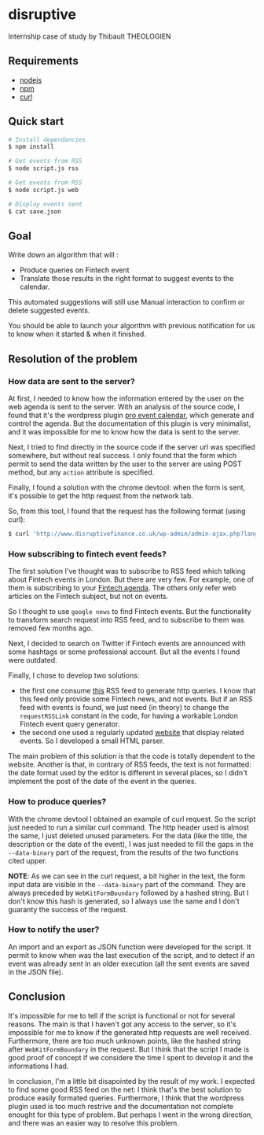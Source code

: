 # disruptive
Internship case of study by Thibault THEOLOGIEN

## Requirements
* [nodejs](https://nodejs.org/en/)
* [npm](https://www.npmjs.com)
* [curl](https://curl.haxx.se)

## Quick start
```bash
# Install dependancies
$ npm install

# Get events from RSS
$ node script.js rss

# Get events from RSS
$ node script.js web

# Display events sent
$ cat save.json
```

## Goal
Write down an algorithm that will :
* Produce queries on Fintech event
* Translate those results in the right format to suggest events to the calendar.

This automated suggestions will still use Manual interaction to confirm or delete suggested events.

You should be able to launch your algorithm with previous notification for us to know when it started & when it finished.


## Resolution of the problem

### How data are sent to the server?
At first, I needed to know how the information entered by the user on the web agenda is sent to the server.
With an analysis of the source code, I found that it's the wordpress plugin [pro event calendar](http://wpsleek.com/pro-event-calendar-documentation/), which generate and control the agenda. But the documentation of this plugin is very minimalist, and it was impossible for me to know how the data is sent to the server.

Next, I tried to find directly in the source code if the server url was specified somewhere, but without real success. I only found that the form which permit to send the data written by the user to the server are using POST method, but any `action` attribute is specified.

Finally, I found a solution with the chrome devtool: when the form is sent, it's possible to get the http request from the network tab.

So, from this tool, I found that the request has the following format (using curl):
```bash
$ curl 'http://www.disruptivefinance.co.uk/wp-admin/admin-ajax.php?lang='-H 'Cookie: PHPSESSID=liqmrurpcn3ba3g6pj5jvktel6; __smToken=0qh4kCMsxZ6dr9kmHPC3VRI6' -H 'Origin: http://www.disruptivefinance.co.uk' -H 'Accept-Encoding: gzip, deflate'  -H 'Accept-Language: fr-FR,fr;q=0.8,en-US;q=0.6,en;q=0.4' -H 'User-Agent: Mozilla/5.0 (Macintosh; Intel Mac OS X 10_12_2) AppleWebKit/537.36 (KHTML, like Gecko) Chrome/56.0.2924.87 Safari/537.36' -H 'Content-Type: multipart/form-data; boundary=----WebKitFormBoundaryD0gOHOowhRasNcqp' -H 'Accept: */*' -H 'Referer: http://www.disruptivefinance.co.uk/fintech-events-in-london/' -H 'X-Requested-With: XMLHttpRequest' -H 'Connection: keep-alive' --data-binary $'------WebKitFormBoundaryD0gOHOowhRasNcqp\r\nContent-Disposition: form-data; name="title"\r\n\r\ntitle\r\n------WebKitFormBoundaryD0gOHOowhRasNcqp\r\nContent-Disposition: form-data; name="description"\r\n\r\ndescription\r\n------WebKitFormBoundaryD0gOHOowhRasNcqp\r\nContent-Disposition: form-data; name="category-162"\r\n\r\n162\r\n------WebKitFormBoundaryD0gOHOowhRasNcqp\r\nContent-Disposition: form-data; name="category-176"\r\n\r\n176\r\n------WebKitFormBoundaryD0gOHOowhRasNcqp\r\nContent-Disposition: form-data; name="category-164"\r\n\r\n164\r\n------WebKitFormBoundaryD0gOHOowhRasNcqp\r\nContent-Disposition: form-data; name="category-89"\r\n\r\n89\r\n------WebKitFormBoundaryD0gOHOowhRasNcqp\r\nContent-Disposition: form-data; name="category-163"\r\n\r\n163\r\n------WebKitFormBoundaryD0gOHOowhRasNcqp\r\nContent-Disposition: form-data; name="category-245"\r\n\r\n245\r\n------WebKitFormBoundaryD0gOHOowhRasNcqp\r\nContent-Disposition: form-data; name="date"\r\n\r\n2017-05-03\r\n------WebKitFormBoundaryD0gOHOowhRasNcqp\r\nContent-Disposition: form-data; name="end_date"\r\n\r\n2017-05-04\r\n------WebKitFormBoundaryD0gOHOowhRasNcqp\r\nContent-Disposition: form-data; name="time_hours"\r\n\r\n00\r\n------WebKitFormBoundaryD0gOHOowhRasNcqp\r\nContent-Disposition: form-data; name="time_minutes"\r\n\r\n00\r\n------WebKitFormBoundaryD0gOHOowhRasNcqp\r\nContent-Disposition: form-data; name="end_time_hh"\r\n\r\n01\r\n------WebKitFormBoundaryD0gOHOowhRasNcqp\r\nContent-Disposition: form-data; name="end_time_mm"\r\n\r\n00\r\n------WebKitFormBoundaryD0gOHOowhRasNcqp\r\nContent-Disposition: form-data; name="event_image"\r\n\r\n\r\n------WebKitFormBoundaryD0gOHOowhRasNcqp\r\nContent-Disposition: form-data; name="link"\r\n\r\nlink\r\n------WebKitFormBoundaryD0gOHOowhRasNcqp\r\nContent-Disposition: form-data; name="location"\r\n\r\nlocation\r\n------WebKitFormBoundaryD0gOHOowhRasNcqp\r\nContent-Disposition: form-data; name="pec_custom_contact"\r\n\r\nemail\r\n------WebKitFormBoundaryD0gOHOowhRasNcqp\r\nContent-Disposition: form-data; name="pec_custom_name"\r\n\r\nname\r\n------WebKitFormBoundaryD0gOHOowhRasNcqp\r\nContent-Disposition: form-data; name="calendar"\r\n\r\n1\r\n------WebKitFormBoundaryD0gOHOowhRasNcqp\r\nContent-Disposition: form-data; name="action"\r\n\r\nsubmitEvent\r\n------WebKitFormBoundaryD0gOHOowhRasNcqp\r\nContent-Disposition: form-data; name="postEventsNonce"\r\n\r\n590fabe094\r\n------WebKitFormBoundaryD0gOHOowhRasNcqp--\r\n' --compressed
```

### How subscribing to fintech event feeds?
The first solution I've thought was to subscribe to RSS feed which talking about Fintech events in London. But there are very few. For example, one of them is subscribing to your [Fintech agenda](http://www.disruptivefinance.co.uk/2017/02/27/london-fintech-calendar-back/).
The others only refer web articles on the Fintech subject, but not on events.

So I thought to use `google news` to find Fintech events. But the functionality to transform search request into RSS feed, and to subscribe to them was removed few months ago.

Next, I decided to search on Twitter if Fintech events are announced with some hashtags or some professional account. But all the events I found were outdated.

Finally, I chose to develop two solutions:
  * the first one consume [this](https://www.fnlondon.com/fintech/rss/) RSS feed to generate http queries. I know that this feed only provide some Fintech news, and not events. But if an RSS feed with events is found, we just need (in theory) to change the `requestRSSLink` constant in the code, for having a workable London Fintech event query generator.
  * the second one used a regularly updated [website](http://fintechprofile.com/fintech-event-calendar-2017/) that display related events. So I developed a small HTML parser.

  The main problem of this solution is that the code is totally dependent to the website. Another is that, in contrary of RSS feeds, the text is not formatted: the date format used by the editor is different in several places, so I didn't implement the post of the date of the event in the queries.

### How to produce queries?
With the chrome devtool I obtained an example of curl request. So the script just needed to run a similar curl command. The http header used is almost the same, I just deleted unused parameters.
For the data (like the title, the description or the date of the event), I was just needed to fill the gaps in the `--data-binary` part of the request, from the results of the two functions cited upper.

__NOTE__: As we can see in the curl request, a bit higher in the text, the form input data are visible in the `--data-binary` part of the command. They are always preceded by `WebKitFormBoundary` followed by a hashed string. But I don't know this hash is generated, so I always use the same and I don't guaranty the success of the request.

### How to notify the user?
An import and an export as JSON function were developed for the script. It permit to know when was the last execution of the script, and to detect if an event was already sent in an older execution (all the sent events are saved in the JSON file).

## Conclusion
It's impossible for me to tell if the script is functional or not for several reasons.
The main is that I haven't got any access to the server, so it's impossible for me to know if the generated http requests are well received.
Furthermore, there are too much unknown points, like the hashed string after `WebKitFormBoundary` in the request.
But I think that the script I made is good proof of concept if we considere the time I spent to develop it and the informations I had.

In conclusion, I'm a little bit disapointed by the result of my work. I expected to find some good RSS feed on the net: I think that's the best solution to produce easily formated queries.
Furthermore, I think that the wordpress plugin used is too much restrive and the documentation not complete enought for this type of problem.
But perhaps I went in the wrong direction, and there was an easier way to resolve this problem.
